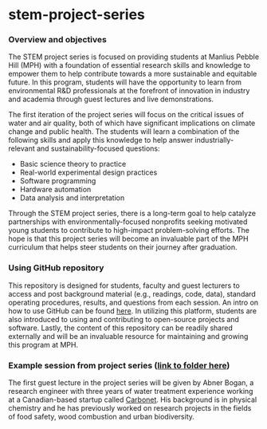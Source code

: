 # stem-project-series

### Overview and objectives

The STEM project series is focused on providing students at Manlius Pebble Hill (MPH) with a foundation of essential research skills and knowledge to empower them to help contribute towards a more sustainable and equitable future. In this program, students will have the opportunity to learn from environmental R&D professionals at the forefront of innovation in industry and academia through guest lectures and live demonstrations. 

The first iteration of the project series will focus on the critical issues of water and air quality, both of which have significant implications on climate change and public health. The students will learn a combination of the following skills and apply this knowledge to help answer industrially-relevant and sustainability-focused questions:
- Basic science theory to practice
- Real-world experimental design practices
- Software programming
- Hardware automation
- Data analysis and interpretation

Through the STEM project series, there is a long-term goal to help catalyze partnerships with environmentally-focused nonprofits seeking motivated young students to contribute to high-impact problem-solving efforts. The hope is that this project series will become an invaluable part of the MPH curriculum that helps steer students on their journey after graduation.

### Using GitHub repository

This repository is designed for students, faculty and guest lecturers to access and post background material (e.g., readings, code, data), standard operating procedures, results, and questions from each session. An intro on how to use GitHub can be found [here](https://www.youtube.com/watch?v=hrTQipWp6co). In utilizing this platform, students are also introduced to using and contributing to open-source projects and software. Lastly, the content of this repository can be readily shared externally and will be an invaluable resource for maintaining and growing this program at MPH.

### Example session from project series ([link to folder here](./example-session/))

The first guest lecture in the project series will be given by Abner Bogan, a research engineer with three years of water treatment experience working at a Canadian-based startup called [Carbonet](https://carbonet.com/). His background is in physical chemistry and he has previously worked on research projects in the fields of food safety, wood combustion and urban biodiversity.
